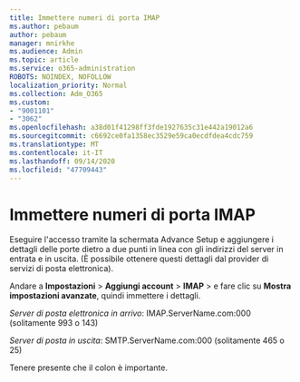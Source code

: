 ```yaml
---
title: Immettere numeri di porta IMAP
ms.author: pebaum
author: pebaum
manager: mnirkhe
ms.audience: Admin
ms.topic: article
ms.service: o365-administration
ROBOTS: NOINDEX, NOFOLLOW
localization_priority: Normal
ms.collection: Adm_O365
ms.custom:
- "9001101"
- "3062"
ms.openlocfilehash: a38d01f41298ff3fde1927635c31e442a19012a6
ms.sourcegitcommit: c6692ce0fa1358ec3529e59ca0ecdfdea4cdc759
ms.translationtype: MT
ms.contentlocale: it-IT
ms.lasthandoff: 09/14/2020
ms.locfileid: "47709443"
---
```

# <a name="enter-imap-port-numbers"></a>Immettere numeri di porta IMAP

Eseguire l'accesso tramite la schermata Advance Setup e aggiungere i dettagli delle porte dietro a due punti in linea con gli indirizzi del server in entrata e in uscita. (È possibile ottenere questi dettagli dal provider di servizi di posta elettronica). 

Andare a **Impostazioni**  >  **Aggiungi account**  >  **IMAP** > e fare clic su **Mostra impostazioni avanzate**, quindi immettere i dettagli. 

*Server di posta elettronica in arrivo*: IMAP.ServerName.com:000 (solitamente 993 o 143) 

*Server di posta in uscita*: SMTP.ServerName.com:000 (solitamente 465 o 25) 

Tenere presente che il colon è importante. 
